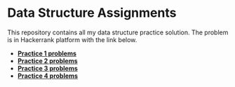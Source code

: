 # Data Structure Assignments
This repository contains all my data structure practice solution. The problem is in Hackerrank platform with the link below.
- [**Practice 1 problems**](https://www.hackerrank.com/contests/alpro-its-sd-m1-c-2022/challenges)
- [**Practice 2 problems**](https://www.hackerrank.com/contests/alpro-its-sd-m2-c-2022/challenges)
- [**Practice 3 problems**](https://www.hackerrank.com/contests/alpro-its-sd-m3-c-2022/challenges)
- [**Practice 4 problems**](https://www.hackerrank.com/contests/alpro-its-sd-m4-c-2022/challenges)

